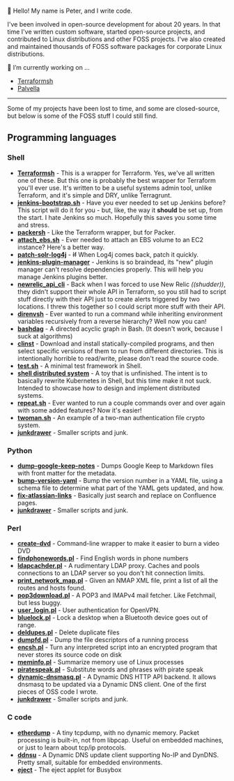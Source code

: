👋 Hello! My name is Peter, and I write code.

I've been involved in open-source development for about 20 years.
In that time I've written custom software, started open-source projects,
and contributed to Linux distributions and other FOSS projects.
I've also created and maintained thousands of FOSS software packages
for corporate Linux distributions.

🔭 I’m currently working on ...
 - [Terraformsh](https://github.com/pwillis-els/terraformsh)
 - [Palvella](https://github.com/peterwwillis/palvella)

---

Some of my projects have been lost to time, and some are closed-source,
but below is some of the FOSS stuff I could still find.

## Programming languages

### Shell
 - **[Terraformsh](https://github.com/pwillis-els/terraformsh)** - This is a wrapper for Terraform. Yes, we've all written one of these. But this one is probably the best wrapper for Terraform you'll ever use. It's written to be a useful systems admin tool, unlike Terraform, and it's simple and DRY, unlike Terragrunt.
 - **[jenkins-bootstrap.sh](https://github.com/pwillis-els/jenkins-bootstrap.sh)** - Have you ever needed to set up Jenkins before? This script will do it for you - but, like, the way it **should** be set up, from the start. I hate Jenkins so much. Hopefully this saves you some time and stress.
 - **[packersh](https://github.com/pwillis-els/packersh)** - Like the Terraform wrapper, but for Packer.
 - **[attach_ebs.sh](https://github.com/pwillis-els/attach_ebs.sh)** - Ever needed to attach an EBS volume to an EC2 instance? Here's a better way.
 - **[patch-solr-log4j](https://github.com/pwillis-els/patch-solr-log4j)** - <s>If</s> When Log4j comes back, patch it quickly.
 - **[jenkins-plugin-manager](https://github.com/pwillis-els/jenkins-plugin-manager)** - Jenkins is so braindead, its "new" plugin manager can't resolve dependencies properly. This will help you manage Jenkins plugins better.
 - **[newrelic_api_cli](https://github.com/pwillis-els/newrelic_api_cli)** - Back when I was forced to use New Relic *((shudder))*, they didn't support their whole API in Terraform, so you still had to script stuff directly with their API just to create alerts triggered by two locations. I threw this together so I could script more stuff with their API.
 - **[direnvsh](https://github.com/peterwwillis/direnvsh)** - Ever wanted to run a command while inheriting environment variables recursively from a reverse hierarchy? Well now you can!
 - **[bashdag](https://github.com/peterwwillis/bashdag)** - A directed acyclic graph in Bash. (It doesn't work, because I suck at algorithms)
 - **[clinst](https://github.com/peterwwillis/clinst)** - Download and install statically-compiled programs, and then select specific versions of them to run from different directories. This is intentionally horrible to read/write, please don't read the source code.
 - **[test.sh](https://github.com/peterwwillis/test.sh)** - A minimal test framework in Shell.
 - **[shell distributed system](https://github.com/peterwwillis/shell-distributed-system)** - A toy that is unfinished. The intent is to basically rewrite Kubernetes in Shell, but this time make it not suck. Intended to showcase how to design and implement distributed systems.
 - **[repeat.sh](https://github.com/peterwwillis/repeat.sh)** - Ever wanted to run a couple commands over and over again with some added features? Now it's easier!
 - **[twoman.sh](https://github.com/psypete/public-bin/blob/public-bin/src/security/twoman.sh)** - An example of a two-man authentication file crypto system.
 - **[junkdrawer](https://github.com/peterwwillis/junkdrawer)** - Smaller scripts and junk.
 
 
### Python
 - **[dump-google-keep-notes](https://github.com/peterwwillis/dump-google-keep-notes)** - Dumps Google Keep to Markdown files with front matter for the metadata.
 - **[bump-version-yaml](https://github.com/peterwwillis/bump-version-yaml)** - Bump the version number in a YAML file, using a schema file to determine what part of the YAML gets updated, and how.
 - **[fix-atlassian-links](https://github.com/pwillis-els/fix-atlassian-links)** - Basically just search and replace on Confluence pages.
 - **[junkdrawer](https://github.com/peterwwillis/junkdrawer)** - Smaller scripts and junk.


### Perl
 - **[create-dvd](https://github.com/psypete/public-bin/blob/public-bin/src/create-dvd)** - Command-line wrapper to make it easier to burn a video DVD
 - **[findphonewords.pl](https://github.com/psypete/public-bin/blob/public-bin/src/findphonewords.pl)** - Find English words in phone numbers
 - **[ldapcachder.pl](https://github.com/psypete/public-bin/blob/public-bin/src/networking/ldapcacher.pl)** - A rudimentary LDAP proxy. Caches and pools connections to an LDAP server so you don't hit connection limits.
 - **[print_network_map.pl](https://github.com/psypete/public-bin/blob/public-bin/src/networking/print_network_map.pl)** - Given an NMAP XML file, print a list of all the routes and hosts found.
 - **[pop3download.pl](https://github.com/psypete/public-bin/blob/public-bin/src/pop3download/pop3download-0.8.pl)** - A POP3 and IMAPv4 mail fetcher. Like Fetchmail, but less buggy.
 - **[user_login.pl](https://github.com/psypete/public-bin/blob/public-bin/src/system/auth_login.pl)** - User authentication for OpenVPN.
 - **[bluelock.pl](https://github.com/psypete/public-bin/blob/public-bin/src/system/bluelock.pl)** - Lock a desktop when a Bluetooth device goes out of range.
 - **[deldupes.pl](https://github.com/psypete/public-bin/blob/public-bin/src/system/deldupes.pl)** - Delete duplicate files
 - **[dumpfd.pl](https://github.com/psypete/public-bin/blob/public-bin/src/system/dumpfd.pl)** - Dump the file descriptors of a running process
 - **[encsh.pl](https://github.com/psypete/public-bin/blob/public-bin/src/system/encsh.pl)** - Turn any interpreted script into an encrypted program that never stores its source code on disk
 - **[meminfo.pl](https://github.com/psypete/public-bin/blob/public-bin/src/system/meminfo.pl)** - Summarize memory use of Linux processes
 - **[piratespeak.pl](https://github.com/psypete/public-bin/blob/public-bin/src/system/piratespeak.pl)** - Substitute words and phrases with pirate speak
 - **[dynamic-dnsmasq.pl](https://github.com/liquidm/dnsmasq/blob/master/contrib/dynamic-dnsmasq/dynamic-dnsmasq.pl)** - A Dynamic DNS HTTP API backend. It allows dnsmasq to be updated via a Dynamic DNS client. One of the first pieces of OSS code I wrote.
 - **[junkdrawer](https://github.com/peterwwillis/junkdrawer)** - Smaller scripts and junk.


### C code
 - **[etherdump](https://github.com/peterwwillis/etherdump)** - A tiny tcpdump, with no dynamic memory. Packet processing is built-in, not from libpcap. Useful on embedded machines, or just to learn about tcp/ip protocols.
 - **[ddnsu](https://sourceforge.net/projects/psydev/files/ddnsu/0.3.5/)** - A Dynamic DNS update client supporting No-IP and DynDNS. Pretty small, suitable for embedded environments.
 - **[eject](https://github.com/mirror/busybox/blob/master/util-linux/eject.c)** - The eject applet for Busybox
